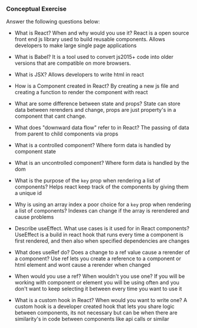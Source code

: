 ### Conceptual Exercise

Answer the following questions below:

- What is React? When and why would you use it?
  React is a open source front end js library used to build reusable components.
  Allows developers to make large single page applications

- What is Babel?
  It is a tool used to convert js2015+ code into older versions that are compatible on more browsers.

- What is JSX?
  Allows developers to write html in react

- How is a Component created in React?
  By creating a new js file and creating a function to render the component with react

- What are some difference between state and props?
  State can store data between rerenders and change, props are just property's in a component that cant change.

- What does "downward data flow" refer to in React?
  The passing of data from parent to child components via props

- What is a controlled component?
  Where form data is handled by component state

- What is an uncontrolled component?
Where form data is handled by the dom 

- What is the purpose of the `key` prop when rendering a list of components?
  Helps react keep track of the components by giving them a unique id

- Why is using an array index a poor choice for a `key` prop when rendering a list of components?
  Indexes can change if the array is rerendered and cause problems

- Describe useEffect.  What use cases is it used for in React components?
  UseEffect is a build in react hook that runs every time a component is first rendered, and then also when 
  specified dependencies are changes

- What does useRef do?  Does a change to a ref value cause a rerender of a component?
  Use ref lets you create a reference to a component or html element and wont cause a rerender when changed

- When would you use a ref? When wouldn't you use one?
  If you will be working with component or element you will be using often and you don't want to keep selecting it between 
  every time you want to use it

- What is a custom hook in React? When would you want to write one?
  A custom hook is a developer created hook that lets you share logic between components, its not necessary but can
   be when there are similarity's in code between components like api calls or similar
